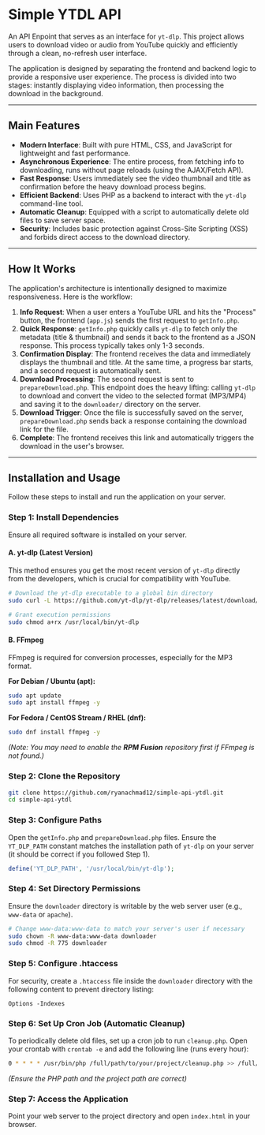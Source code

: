 # Simple YTDL API

An API Enpoint that serves as an interface for `yt-dlp`. This project allows users to download video or audio from YouTube quickly and efficiently through a clean, no-refresh user interface.

The application is designed by separating the frontend and backend logic to provide a responsive user experience. The process is divided into two stages: instantly displaying video information, then processing the download in the background.

-----

## Main Features

  - **Modern Interface**: Built with pure HTML, CSS, and JavaScript for lightweight and fast performance.
  - **Asynchronous Experience**: The entire process, from fetching info to downloading, runs without page reloads (using the AJAX/Fetch API).
  - **Fast Response**: Users immediately see the video thumbnail and title as confirmation before the heavy download process begins.
  - **Efficient Backend**: Uses PHP as a backend to interact with the `yt-dlp` command-line tool.
  - **Automatic Cleanup**: Equipped with a script to automatically delete old files to save server space.
  - **Security**: Includes basic protection against Cross-Site Scripting (XSS) and forbids direct access to the download directory.

-----

## How It Works

The application's architecture is intentionally designed to maximize responsiveness. Here is the workflow:

1.  **Info Request**: When a user enters a YouTube URL and hits the "Process" button, the frontend (`app.js`) sends the first request to `getInfo.php`.
2.  **Quick Response**: `getInfo.php` quickly calls `yt-dlp` to fetch only the metadata (title & thumbnail) and sends it back to the frontend as a JSON response. This process typically takes only 1-3 seconds.
3.  **Confirmation Display**: The frontend receives the data and immediately displays the thumbnail and title. At the same time, a progress bar starts, and a second request is automatically sent.
4.  **Download Processing**: The second request is sent to `prepareDownload.php`. This endpoint does the heavy lifting: calling `yt-dlp` to download and convert the video to the selected format (MP3/MP4) and saving it to the `downloader/` directory on the server.
5.  **Download Trigger**: Once the file is successfully saved on the server, `prepareDownload.php` sends back a response containing the download link for the file.
6.  **Complete**: The frontend receives this link and automatically triggers the download in the user's browser.

-----

## Installation and Usage

Follow these steps to install and run the application on your server.

### Step 1: Install Dependencies

Ensure all required software is installed on your server.

#### A. yt-dlp (Latest Version)

This method ensures you get the most recent version of `yt-dlp` directly from the developers, which is crucial for compatibility with YouTube.

```bash
# Download the yt-dlp executable to a global bin directory
sudo curl -L https://github.com/yt-dlp/yt-dlp/releases/latest/download/yt-dlp -o /usr/local/bin/yt-dlp

# Grant execution permissions
sudo chmod a+rx /usr/local/bin/yt-dlp
```

#### B. FFmpeg

FFmpeg is required for conversion processes, especially for the MP3 format.

**For Debian / Ubuntu (apt):**

```bash
sudo apt update
sudo apt install ffmpeg -y
```

**For Fedora / CentOS Stream / RHEL (dnf):**

```bash
sudo dnf install ffmpeg -y
```

*(Note: You may need to enable the **RPM Fusion** repository first if FFmpeg is not found.)*

### Step 2: Clone the Repository

```bash
git clone https://github.com/ryanachmad12/simple-api-ytdl.git
cd simple-api-ytdl
```

### Step 3: Configure Paths

Open the `getInfo.php` and `prepareDownload.php` files. Ensure the `YT_DLP_PATH` constant matches the installation path of `yt-dlp` on your server (it should be correct if you followed Step 1).

```php
define('YT_DLP_PATH', '/usr/local/bin/yt-dlp');
```

### Step 4: Set Directory Permissions

Ensure the `downloader` directory is writable by the web server user (e.g., `www-data` or `apache`).

```bash
# Change www-data:www-data to match your server's user if necessary
sudo chown -R www-data:www-data downloader
sudo chmod -R 775 downloader
```

### Step 5: Configure .htaccess

For security, create a `.htaccess` file inside the `downloader` directory with the following content to prevent directory listing:

```htaccess
Options -Indexes
```

### Step 6: Set Up Cron Job (Automatic Cleanup)

To periodically delete old files, set up a cron job to run `cleanup.php`. Open your crontab with `crontab -e` and add the following line (runs every hour):

```bash
0 * * * * /usr/bin/php /full/path/to/your/project/cleanup.php >> /full/path/to/your/project/cleanup.log 2>&1
```

*(Ensure the PHP path and the project path are correct)*

### Step 7: Access the Application

Point your web server to the project directory and open `index.html` in your browser.

